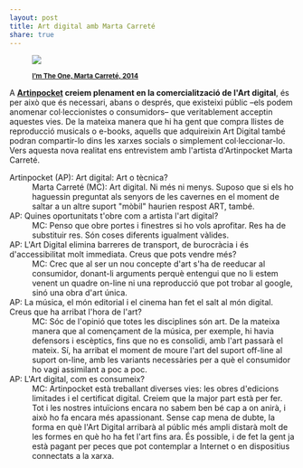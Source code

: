 ```yaml
---
layout: post
title: Art digital amb Marta Carreté 
share: true
---
```


<figure class="text-center">
	<img src="http://www.inpocketart.com/wp-content/uploads/2014/05/im-the-one-watermark.jpg">
	<figcaption>
		<p><small><strong><a href="http://www.inpocketart.com/product/im-the-one-marta-carrate-2014/">I’m The One, Marta Carreté, 2014</a></strong></small></p>
	</figcaption>
</figure>

A **[Artinpocket](http://www.artinpocket.cat/) creiem plenament en la comercialització de l'Art digital**, és per això que és necessari, abans o després, que existeixi públic –els podem anomenar col·leccionistes o consumidors– que veritablement acceptin aquestes vies. De la mateixa manera que hi ha gent que compra llistes de reproducció musicals o e-books, aquells que adquireixin Art Digital també podran compartir-lo dins les xarxes socials o simplement col·leccionar-lo. Vers aquesta nova realitat ens entrevistem amb l'artista d'Artinpocket Marta Carreté.

<dl>
	<dt>Artinpocket (AP): Art digital: Art o tècnica?</dt>
	<dd>Marta Carreté (MC): Art digital. Ni més ni menys. Suposo que si els ho haguessin preguntat als senyors de les cavernes en el moment de saltar a un altre suport "mòbil" haurien respost ART, també.</dd>
	<dt>AP: Quines oportunitats t'obre com a artista l'art digital?</dt>
	<dd>MC: Penso que obre portes i finestres si ho vols aprofitar. Res ha de substituir res. Són coses diferents igualment vàlides.</dd>
	<dt>AP: L'Art Digital elimina barreres de transport, de burocràcia i és d'accessibilitat molt  immediata. Creus que pots vendre més?</dt>
	<dd>MC: Crec que al ser un nou concepte d'art s'ha de reeducar al consumidor, donant-li arguments perquè entengui que no li estem venent un quadre on-line ni una reproducció que pot trobar al google, sinó una obra d'art única. </dd>
	<dt>AP: La música, el món editorial i el cinema han fet el salt al món digital. Creus que ha arribat l'hora de l'art?</dt>
	<dd>MC: Sóc de l'opinió que totes les disciplines són art. De la mateixa manera que al començament de la música, per exemple, hi havia defensors i escèptics, fins que no es consolidi, amb l'art passarà el mateix. Sí, ha arribat el moment de moure l'art del suport off-line  al suport on-line, amb les variants necessàries per a què el consumidor ho vagi assimilant a poc a poc.</dd>
	<dt>AP: L'Art digital, com es consumeix?</dt>
	<dd>MC: Artinpocket està treballant diverses vies: les obres d'edicions limitades i el certificat digital. Creiem que la major part està per fer. Tot i les nostres intuïcions encara no sabem ben bé cap a on anirà, i això ho fa encara més apassionant. Sense cap mena de dubte, la forma en què l'Art Digital arribarà al públic més ampli distarà molt de les formes en què ho ha fet l'art fins ara. És possible, i de fet la gent ja està pagant per peces que pot contemplar a Internet o en dispositius connectats a la xarxa.</dd>
</dl>